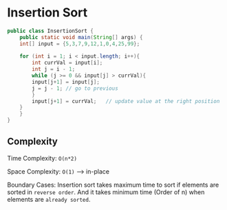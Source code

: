 # Insertion Sort


```java
public class InsertionSort {
    public static void main(String[] args) {
	int[] input = {5,3,7,9,12,1,0,4,25,99};
	
	for (int i = 1; i < input.length; i++){
	    int currVal = input[i];
	    int j = i - 1;
	    while (j >= 0 && input[j] > currVal){
		input[j+1] = input[j];
		j = j - 1; // go to previous
	    }
	    input[j+1] = currVal;	// update value at the right position
	}
    }
}
```

## Complexity
Time Complexity: `O(n*2)`

Space Complexity: `O(1)` --> in-place

Boundary Cases: Insertion sort takes maximum time to sort if elements are sorted in `reverse order`. 
And it takes minimum time (Order of n) when elements are `already sorted`.
